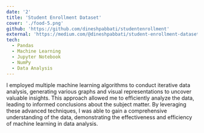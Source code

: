 ```yaml
---
date: '2'
title: 'Student Enrollment Dataset'
cover: './food-5.png'
github: 'https://github.com/dineshpabbati/studentenrollment'
external: 'https://medium.com/@dineshpabbati/student-enrollment-dataset-6c17b11fdd3e'
tech:
  - Pandas
  - Machine Learning
  - Jupyter Notebook
  - NumPy
  - Data Analysis
---
```


I employed multiple machine learning algorithms to conduct iterative data analysis, generating various graphs and visual representations to uncover valuable insights. This approach allowed me to efficiently analyze the data, leading to informed conclusions about the subject matter. By leveraging these advanced techniques, I was able to gain a comprehensive understanding of the data, demonstrating the effectiveness and efficiency of machine learning in data analysis.






